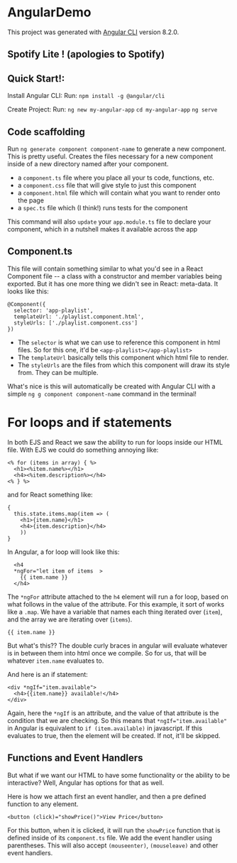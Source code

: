 # AngularDemo

This project was generated with [Angular CLI](https://github.com/angular/angular-cli) version 8.2.0.

## Spotify Lite ! (apologies to Spotify)

## Quick Start!:

Install Angular CLI:
Run:
`npm install -g @angular/cli`

Create Project:
Run:
`ng new my-angular-app`
`cd my-angular-app`
`ng serve`



## Code scaffolding

Run `ng generate component component-name` to generate a new component. This is pretty useful. Creates the files necessary for a new component inside of a new directory named after your component.
- a `component.ts` file where you place all your ts code, functions, etc.
- a `component.css` file that will give style to just this component
- a `component.html` file which will contain what you want to render onto the page
- a `spec.ts` file which (I think!) runs tests for the component

This command will also `update` your `app.module.ts` file to declare your component, which in a nutshell makes it available across the app

## Component.ts

This file will contain something similar to what you'd see in a React Component file -- a class with a constructor and member variables being exported. But it has one more thing we didn't see in React: meta-data. It looks like this:
```
@Component({
  selector: 'app-playlist',
  templateUrl: './playlist.component.html',
  styleUrls: ['./playlist.component.css']
})
```
- The `selector` is what we can use to reference this component in html files. So for this one, it'd be `<app-playlist></app-playlist>`
- The `templateUrl` basically tells this component which html file to render.
- The `styleUrls` are the files from which this component will draw its style from. They can be multiple.

What's nice is this will automatically be created with  Angular CLI with a simple `ng g component component-name` command in the terminal!



# For loops and if statements
In both EJS and React we saw the ability to run for loops inside our HTML file. With EJS we could do something annoying like:
```
<% for (items in array) { %>
  <h1><%item.name%></h1>
  <h4><%item.description%></h4>
<% } %>
```

and for React something like:
```
{
  this.state.items.map(item => (
    <h1>{item.name}</h1>
    <h4>{item.description}</h4>
    ))
}
```

In Angular, a for loop will look like this:
```
  <h4
  *ngFor="let item of items  >
    {{ item.name }}
  </h4>
```
The `*ngFor` attribute attached to the `h4` element will run a for loop, based on what follows in the value of the attribute. For this example, it sort of works like a `.map`. We have a variable that names each thing iterated over (`item`), and the array we are iterating over (`items`).

```
{{ item.name }}
```
But what's this?? The double curly braces in angular will evaluate whatever is in between them into html once we compile. So for us, that will be whatever `item.name` evaluates to.

And here is an if statement:
```
<div *ngIf="item.available">
  <h4>{{item.name}} available!</h4>
</div>
```
Again, here the `*ngIf` is an attribute, and the value of that attribute is the condition that we are checking. So this means that `*ngIf="item.available"` in Angular is equivalent to `if (item.available)` in javascript. If this evaluates to true, then the element will be created. If not, it'll be skipped.



## Functions and Event Handlers

But what if we want our HTML to have some functionality or the ability to be interactive? Well, Angular has options for that as well.

Here is how we attach first an event handler, and then a pre defined function to any element.
```
<button (click)="showPrice()">View Price</button>
```

For this button, when it is clicked, it will run the `showPrice` function that is defined inside of its `component.ts` file. We add the event handler using parentheses. This will also accept `(mouseenter)`, `(mouseleave)` and other event handlers.
